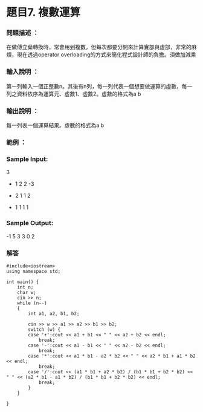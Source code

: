 # 題目7. 複數運算

### 問題描述 ：

在做傅立葉轉換時，常會用到複數，但每次都要分開來計算實部與虛部，非常的麻煩，現在透過operator overloading的方式來簡化程式設計師的負擔。須做加減乘

### 輸入說明 ：

第一列輸入一個正整數n。其後有n列，每一列代表一個想要做運算的虛數，每一列之資料依序為運算元、虛數1、虛數2。虛數的格式為a b

### 輸出說明 ：

每一列表一個運算結果。虛數的格式為a b

### 範例 ：

### Sample Input:
3
- 1 2 2 -3
+ 2 1 1 2
* 1 1 1 1

### Sample Output:
-1 5
3 3
0 2

### 解答

```
#include<iostream> 
using namespace std; 
 
int main() { 
    int n; 
    char w; 
    cin >> n; 
    while (n--) 
    { 
        int a1, a2, b1, b2; 
        
        cin >> w >> a1 >> a2 >> b1 >> b2; 
        switch (w) { 
        case '+':cout << a1 + b1 << " " << a2 + b2 << endl; 
            break; 
        case '-':cout << a1 - b1 << " " << a2 - b2 << endl;  
            break; 
        case '*':cout << a1 * b1 - a2 * b2 << " " << a2 * b1 + a1 * b2 << endl;  
            break; 
        case '/':cout << (a1 * b1 + a2 * b2) / (b1 * b1 + b2 * b2) << " " << (a2 * b1 - a1 * b2) / (b1 * b1 + b2 * b2) << endl; 
            break; 
        } 
    } 
 
} 
```
